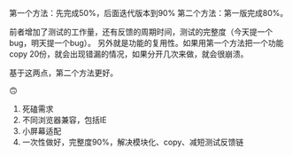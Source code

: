 第一个方法：先完成50%，后面迭代版本到90%
第二个方法：第一版完成80%。

前者增加了测试的工作量，还有反馈的周期时间，测试的完整度（今天提一个bug，明天提一个bug）。
另外就是功能的复用性。如果用第一个方法把一个功能copy 20份，就会出现错漏的情况，如果分开几次来做，就会很崩溃。

基于这两点，第二个方法更好。

🙃
1. 死磕需求
2. 不同浏览器兼容，包括IE
3. 小屏幕适配
4. 一次性做好，完整度90%，解决模块化、copy、减短测试反馈链
